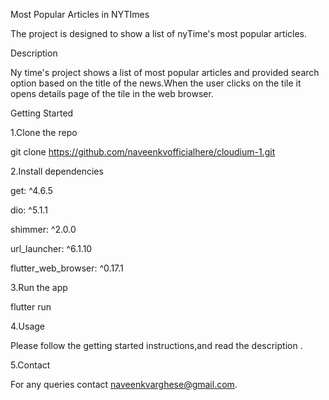 Most Popular Articles in NYTImes

The project is designed to show a list of nyTime's most popular articles.

Description

Ny time's project shows a list of most popular articles and provided search option based on the title of the news.When the user clicks on the tile it opens details page of the tile in the web browser.

Getting Started

1.Clone the repo

git clone https://github.com/naveenkvofficialhere/cloudium-1.git

2.Install dependencies

  get: ^4.6.5
  
  dio: ^5.1.1
  
  shimmer: ^2.0.0
  
  url_launcher: ^6.1.10
  
  flutter_web_browser: ^0.17.1

3.Run the app

flutter run



4.Usage

Please follow the getting started instructions,and read the description .


5.Contact

For any queries contact naveenkvarghese@gmail.com.
